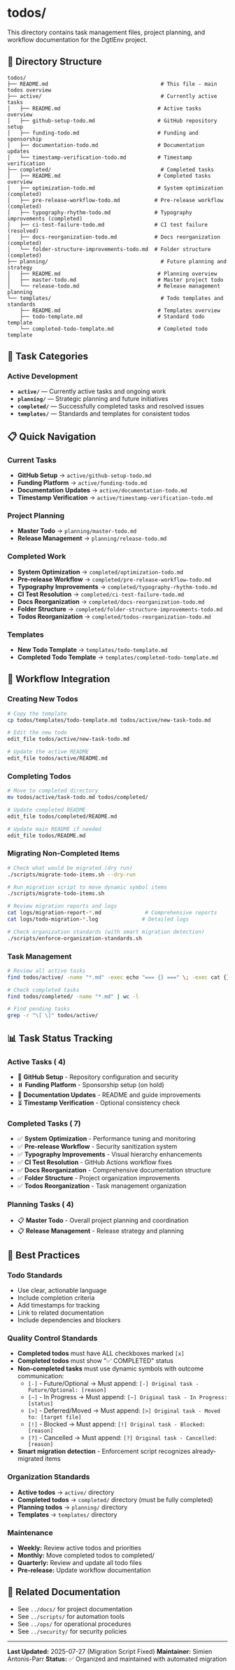 # todos/

This directory contains task management files, project planning, and workflow documentation for the DgtlEnv project.

## 📁 Directory Structure

```
todos/
├── README.md                                    # This file - main todos overview
├── active/                                      # Currently active tasks
│   ├── README.md                               # Active tasks overview
│   ├── github-setup-todo.md                    # GitHub repository setup
│   ├── funding-todo.md                         # Funding and sponsorship
│   ├── documentation-todo.md                   # Documentation updates
│   └── timestamp-verification-todo.md          # Timestamp verification
├── completed/                                   # Completed tasks
│   ├── README.md                               # Completed tasks overview
│   ├── optimization-todo.md                    # System optimization (completed)
│   ├── pre-release-workflow-todo.md           # Pre-release workflow (completed)
│   ├── typography-rhythm-todo.md              # Typography improvements (completed)
│   ├── ci-test-failure-todo.md                # CI test failure (resolved)
│   ├── docs-reorganization-todo.md            # Docs reorganization (completed)
│   └── folder-structure-improvements-todo.md  # Folder structure (completed)
├── planning/                                    # Future planning and strategy
│   ├── README.md                               # Planning overview
│   ├── master-todo.md                          # Master project todo
│   └── release-todo.md                         # Release management planning
└── templates/                                   # Todo templates and standards
    ├── README.md                               # Templates overview
    ├── todo-template.md                        # Standard todo template
    └── completed-todo-template.md              # Completed todo template
```

## 🎯 Task Categories

### Active Development
- **`active/`** — Currently active tasks and ongoing work
- **`planning/`** — Strategic planning and future initiatives
- **`completed/`** — Successfully completed tasks and resolved issues
- **`templates/`** — Standards and templates for consistent todos

## 📋 Quick Navigation

### Current Tasks
- **GitHub Setup** → `active/github-setup-todo.md`
- **Funding Platform** → `active/funding-todo.md`
- **Documentation Updates** → `active/documentation-todo.md`
- **Timestamp Verification** → `active/timestamp-verification-todo.md`

### Project Planning
- **Master Todo** → `planning/master-todo.md`
- **Release Management** → `planning/release-todo.md`

### Completed Work
- **System Optimization** → `completed/optimization-todo.md`
- **Pre-release Workflow** → `completed/pre-release-workflow-todo.md`
- **Typography Improvements** → `completed/typography-rhythm-todo.md`
- **CI Test Resolution** → `completed/ci-test-failure-todo.md`
- **Docs Reorganization** → `completed/docs-reorganization-todo.md`
- **Folder Structure** → `completed/folder-structure-improvements-todo.md`
- **Todos Reorganization** → `completed/todos-reorganization-todo.md`

### Templates
- **New Todo Template** → `templates/todo-template.md`
- **Completed Todo Template** → `templates/completed-todo-template.md`

## 🔄 Workflow Integration

### Creating New Todos
```bash
# Copy the template
cp todos/templates/todo-template.md todos/active/new-task-todo.md

# Edit the new todo
edit_file todos/active/new-task-todo.md

# Update the active README
edit_file todos/active/README.md
```

### Completing Todos
```bash
# Move to completed directory
mv todos/active/task-todo.md todos/completed/

# Update completed README
edit_file todos/completed/README.md

# Update main README if needed
edit_file todos/README.md
```

### Migrating Non-Completed Items
```bash
# Check what would be migrated (dry run)
./scripts/migrate-todo-items.sh --dry-run

# Run migration script to move dynamic symbol items
./scripts/migrate-todo-items.sh

# Review migration reports and logs
cat logs/migration-report-*.md              # Comprehensive reports
cat logs/todo-migration-*.log              # Detailed logs

# Check organization standards (with smart migration detection)
./scripts/enforce-organization-standards.sh
```

### Task Management
```bash
# Review all active tasks
find todos/active/ -name "*.md" -exec echo "=== {} ===" \; -exec cat {} \;

# Check completed tasks
find todos/completed/ -name "*.md" | wc -l

# Find pending tasks
grep -r "\[ \]" todos/active/
```

## 📊 Task Status Tracking

### Active Tasks (       4)
- 🔄 **GitHub Setup** - Repository configuration and security
- ⏸️ **Funding Platform** - Sponsorship setup (on hold)
- 🔄 **Documentation Updates** - README and guide improvements
- ⏳ **Timestamp Verification** - Optional consistency check

### Completed Tasks (       7)
- ✅ **System Optimization** - Performance tuning and monitoring
- ✅ **Pre-release Workflow** - Security sanitization system
- ✅ **Typography Improvements** - Visual hierarchy enhancements
- ✅ **CI Test Resolution** - GitHub Actions workflow fixes
- ✅ **Docs Reorganization** - Comprehensive documentation structure
- ✅ **Folder Structure** - Project organization improvements
- ✅ **Todos Reorganization** - Task management organization

### Planning Tasks (       4)
- 📋 **Master Todo** - Overall project planning and coordination
- 📋 **Release Management** - Release strategy and planning

## 🎯 Best Practices

### Todo Standards
- Use clear, actionable language
- Include completion criteria
- Add timestamps for tracking
- Link to related documentation
- Include dependencies and blockers

### Quality Control Standards
- **Completed todos** must have ALL checkboxes marked `[x]`
- **Completed todos** must show "✅ COMPLETED" status
- **Non-completed tasks** must use dynamic symbols with outcome communication:
  - `[-]` - Future/Optional → Must append: `[-] Original task - Future/Optional: [reason]`
  - `[~]` - In Progress → Must append: `[~] Original task - In Progress: [status]`
  - `[>]` - Deferred/Moved → Must append: `[>] Original task - Moved to: [target file]`
  - `[!]` - Blocked → Must append: `[!] Original task - Blocked: [reason]`
  - `[?]` - Cancelled → Must append: `[?] Original task - Cancelled: [reason]`
- **Smart migration detection** - Enforcement script recognizes already-migrated items

### Organization Standards
- **Active todos** → `active/` directory
- **Completed todos** → `completed/` directory (must be fully completed)
- **Planning todos** → `planning/` directory
- **Templates** → `templates/` directory

### Maintenance
- **Weekly:** Review active todos and priorities
- **Monthly:** Move completed todos to completed/
- **Quarterly:** Review and update all todo files
- **Pre-release:** Update workflow documentation

## 🔗 Related Documentation

- See `../docs/` for project documentation
- See `../scripts/` for automation tools
- See `../ops/` for operational procedures
- See `../security/` for security policies

---

**Last Updated:** 2025-07-27 (Migration Script Fixed)
**Maintainer:** Simien Antonis-Parr
**Status:** ✅ Organized and maintained with automated migration
